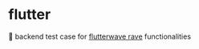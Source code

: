 # flutter
:dizzy: backend test case for [flutterwave rave](https://github.com/Flutterwave/ravepay-nodejs) functionalities
